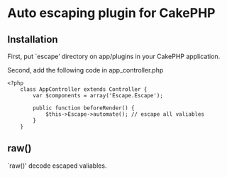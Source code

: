 # Auto escaping plugin for CakePHP #

## Installation ##

First, put `escape’ directory on app/plugins in your CakePHP application.

Second, add the following code in app_controller.php

    <?php
        class AppController extends Controller {
            var $components = array('Escape.Escape');

            public function beforeRender() {
                $this->Escape->automate(); // escape all valiables
            }
        }

## raw() ##

`raw()' decode escaped valiables.